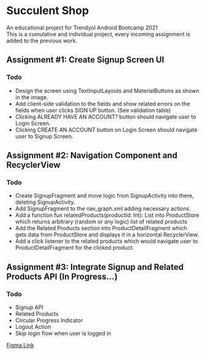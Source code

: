 # Succulent Shop

An educational project for Trendyol Android Bootcamp 2021<br/>
This is a cumulative and individual project, every incoming assignment is added to the previous work.

## Assignment #1: Create Signup Screen UI
 ### Todo
  * Design the screen using TextInputLayouts and MaterialButtons as shown in the image.
  * Add client-side validation to the fields and show related errors on the fields when user clicks SIGN UP button. (See validation table)
  * Clicking ALREADY HAVE AN ACCOUNT? button should navigate user to Login Screen.
  * Clicking CREATE AN ACCOUNT button on Login Screen should navigate user to Signup Screen.

## Assignment #2: Navigation Component and RecyclerView
 ### Todo
  * Create SignupFragment and move logic from SignupActivity into there, deleting SignupActivity.
  * Add SignupFragment to the nav_graph.xml adding necessary actions.
  * Add a function fun relatedProducts(productId: Int): List<Product> into ProductStore which returns arbitrary (random or any logic) list of related products
  * Add the Related Products section into ProductDetailFragment which gets data from ProductStore and displays it in a horizontal RecyclerView.
  * Add a click listener to the related products which would navigate user to ProductDetailFragment for the clicked product.

## Assignment #3: Integrate Signup and Related Products API (In Progress...)
 ### Todo
  * Signup API
  * Related Products
  * Circular Progress Indicator
  * Logout Action
  * Skip login flow when user is logged in

[Figma Link](https://www.figma.com/file/aKFn9Czmk2ms2hqp4sctcw/Succulent-Shop?node-id=0%3A1)
